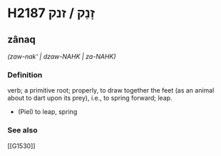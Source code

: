 # H2187 זָנַק / זנק

## zânaq

_(zaw-nak' | dzaw-NAHK | za-NAHK)_

### Definition

verb; a primitive root; properly, to draw together the feet (as an animal about to dart upon its prey), i.e., to spring forward; leap.

- (Piel) to leap, spring
### See also

[[G1530]]

